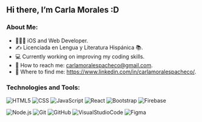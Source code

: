 ## Hi there, I’m Carla Morales :D
### About Me:
- 👨🏻‍💻 iOS and Web Developer.
- ✍️ Licenciada en Lengua y Literatura Hispánica 📚.
- 💻 Currently working on improving my coding skills.
- 📧 How to reach me: carlamoralespacheco@gmail.com.
- 🔗 Where to find me: https://www.linkedin.com/in/carlamoralespacheco/.
### Technologies and Tools:
  ![HTML5](https://img.shields.io/badge/-HTML5-333333?style=flat&logo=HTML5) 
  ![CSS](https://img.shields.io/badge/-CSS-333333?style=flat&logo=CSS3&logoColor=1572B6)
  ![JavaScript](https://img.shields.io/badge/-JavaScript-333333?style=flat&logo=javascript) 
  ![React](https://img.shields.io/badge/-React-333333?style=flat&logo=react)
  ![Bootstrap](https://img.shields.io/badge/-Bootstrap-333333?style=flat&logo=bootstrap&logoColor=563D7C)
  ![Firebase](https://img.shields.io/badge/Firebase-282C34?logo=firebase&logoColor=FFCA28)
  
  ![Node.js](https://img.shields.io/badge/-Node.js-333333?style=flat&logo=node.js)
  ![Git](https://img.shields.io/badge/git-282C34?logo=git&logoColor=F05032)
  ![GitHub](https://img.shields.io/badge/GitHub-282C34?logo=github&logoColor=lightgrey)
  ![VisualStudioCode](https://img.shields.io/badge/VS%20Code-282C34?logo=visual-studio-code&logoColor=007ACC)
  ![Figma](https://img.shields.io/badge/Figma-282C34?logo=figma&logoColor=white)
